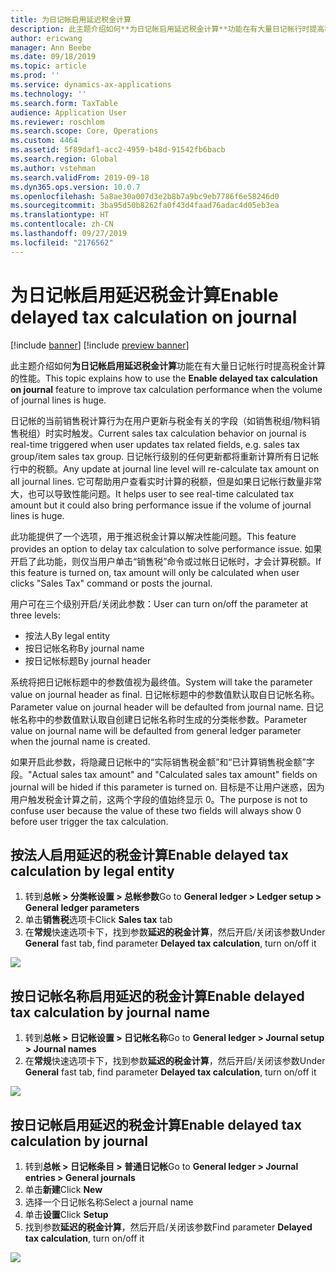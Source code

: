 ```yaml
---
title: 为日记帐启用延迟税金计算
description: 此主题介绍如何**为日记帐启用延迟税金计算**功能在有大量日记帐行时提高税金计算的性能。
author: ericwang
manager: Ann Beebe
ms.date: 09/18/2019
ms.topic: article
ms.prod: ''
ms.service: dynamics-ax-applications
ms.technology: ''
ms.search.form: TaxTable
audience: Application User
ms.reviewer: roschlom
ms.search.scope: Core, Operations
ms.custom: 4464
ms.assetid: 5f89daf1-acc2-4959-b48d-91542fb6bacb
ms.search.region: Global
ms.author: vstehman
ms.search.validFrom: 2019-09-18
ms.dyn365.ops.version: 10.0.7
ms.openlocfilehash: 5a8ae30a007d3e2b8b7a9bc9eb7786f6e58246d0
ms.sourcegitcommit: 3ba95d50b8262fa0f43d4faad76adac4d05eb3ea
ms.translationtype: HT
ms.contentlocale: zh-CN
ms.lasthandoff: 09/27/2019
ms.locfileid: "2176562"
---
```

# <a name="enable-delayed-tax-calculation-on-journal"></a><span data-ttu-id="de49f-103">为日记帐启用延迟税金计算</span><span class="sxs-lookup"><span data-stu-id="de49f-103">Enable delayed tax calculation on journal</span></span>
[!include [banner](../includes/banner.md)]
[!include [preview banner](../includes/preview-banner.md)]

<span data-ttu-id="de49f-104">此主题介绍如何**为日记帐启用延迟税金计算**功能在有大量日记帐行时提高税金计算的性能。</span><span class="sxs-lookup"><span data-stu-id="de49f-104">This topic explains how to use the **Enable delayed tax calculation on journal** feature to improve tax calculation performance when the volume of journal lines is huge.</span></span>

<span data-ttu-id="de49f-105">日记帐的当前销售税计算行为在用户更新与税金有关的字段（如销售税组/物料销售税组）时实时触发。</span><span class="sxs-lookup"><span data-stu-id="de49f-105">Current sales tax calculation behavior on journal is real-time triggered when user updates tax related fields, e.g. sales tax group/item sales tax group.</span></span> <span data-ttu-id="de49f-106">日记帐行级别的任何更新都将重新计算所有日记帐行中的税额。</span><span class="sxs-lookup"><span data-stu-id="de49f-106">Any update at journal line level will re-calculate tax amount on all journal lines.</span></span> <span data-ttu-id="de49f-107">它可帮助用户查看实时计算的税额，但是如果日记帐行数量非常大，也可以导致性能问题。</span><span class="sxs-lookup"><span data-stu-id="de49f-107">It helps user to see real-time calculated tax amount but it could also bring performance issue if  the volume of journal lines is huge.</span></span>

<span data-ttu-id="de49f-108">此功能提供了一个选项，用于推迟税金计算以解决性能问题。</span><span class="sxs-lookup"><span data-stu-id="de49f-108">This feature provides an option to delay tax calculation to solve performance issue.</span></span> <span data-ttu-id="de49f-109">如果开启了此功能，则仅当用户单击“销售税”命令或过帐日记帐时，才会计算税额。</span><span class="sxs-lookup"><span data-stu-id="de49f-109">If this feature is turned on, tax amount will only be calculated when user clicks "Sales Tax" command or posts the journal.</span></span>

<span data-ttu-id="de49f-110">用户可在三个级别开启/关闭此参数：</span><span class="sxs-lookup"><span data-stu-id="de49f-110">User can turn on/off the parameter at three levels:</span></span>
- <span data-ttu-id="de49f-111">按法人</span><span class="sxs-lookup"><span data-stu-id="de49f-111">By legal entity</span></span>
- <span data-ttu-id="de49f-112">按日记帐名称</span><span class="sxs-lookup"><span data-stu-id="de49f-112">By journal name</span></span>
- <span data-ttu-id="de49f-113">按日记帐标题</span><span class="sxs-lookup"><span data-stu-id="de49f-113">By journal header</span></span>

<span data-ttu-id="de49f-114">系统将把日记帐标题中的参数值视为最终值。</span><span class="sxs-lookup"><span data-stu-id="de49f-114">System will take the parameter value on journal header as final.</span></span> <span data-ttu-id="de49f-115">日记帐标题中的参数值默认取自日记帐名称。</span><span class="sxs-lookup"><span data-stu-id="de49f-115">Parameter value on journal header will be defaulted from journal name.</span></span> <span data-ttu-id="de49f-116">日记帐名称中的参数值默认取自创建日记帐名称时生成的分类帐参数。</span><span class="sxs-lookup"><span data-stu-id="de49f-116">Parameter value on journal name will be defaulted from general ledger parameter when the journal name is created.</span></span>

<span data-ttu-id="de49f-117">如果开启此参数，将隐藏日记帐中的“实际销售税金额”和“已计算销售税金额”字段。</span><span class="sxs-lookup"><span data-stu-id="de49f-117">"Actual sales tax amount" and "Calculated sales tax amount" fields on journal will be hided if this parameter is turned on.</span></span> <span data-ttu-id="de49f-118">目标是不让用户迷惑，因为用户触发税金计算之前，这两个字段的值始终显示 0。</span><span class="sxs-lookup"><span data-stu-id="de49f-118">The purpose is not to confuse user because the value of these two fields will always show 0 before user trigger the tax calculation.</span></span>

## <a name="enable-delayed-tax-calculation-by-legal-entity"></a><span data-ttu-id="de49f-119">按法人启用延迟的税金计算</span><span class="sxs-lookup"><span data-stu-id="de49f-119">Enable delayed tax calculation by legal entity</span></span>

1. <span data-ttu-id="de49f-120">转到**总帐 > 分类帐设置 > 总帐参数**</span><span class="sxs-lookup"><span data-stu-id="de49f-120">Go to **General ledger > Ledger setup > General ledger parameters**</span></span>
2. <span data-ttu-id="de49f-121">单击**销售税**选项卡</span><span class="sxs-lookup"><span data-stu-id="de49f-121">Click **Sales tax** tab</span></span>
3. <span data-ttu-id="de49f-122">在**常规**快速选项卡下，找到参数**延迟的税金计算**，然后开启/关闭该参数</span><span class="sxs-lookup"><span data-stu-id="de49f-122">Under **General** fast tab, find parameter **Delayed tax calculation**, turn on/off it</span></span>

![](media/delayed-tax-calculation-gl.png)



## <a name="enable-delayed-tax-calculation-by-journal-name"></a><span data-ttu-id="de49f-123">按日记帐名称启用延迟的税金计算</span><span class="sxs-lookup"><span data-stu-id="de49f-123">Enable delayed tax calculation by journal name</span></span>

1. <span data-ttu-id="de49f-124">转到**总帐 > 日记帐设置 > 日记帐名称**</span><span class="sxs-lookup"><span data-stu-id="de49f-124">Go to **General ledger > Journal setup > Journal names**</span></span>
2. <span data-ttu-id="de49f-125">在**常规**快速选项卡下，找到参数**延迟的税金计算**，然后开启/关闭该参数</span><span class="sxs-lookup"><span data-stu-id="de49f-125">Under **General** fast tab, find parameter **Delayed tax calculation**, turn on/off it</span></span>

![](media/delayed-tax-calculation-journal-name.png)

## <a name="enable-delayed-tax-calculation-by-journal"></a><span data-ttu-id="de49f-126">按日记帐启用延迟的税金计算</span><span class="sxs-lookup"><span data-stu-id="de49f-126">Enable delayed tax calculation by journal</span></span>

1. <span data-ttu-id="de49f-127">转到**总帐 > 日记帐条目 > 普通日记帐**</span><span class="sxs-lookup"><span data-stu-id="de49f-127">Go to **General ledger > Journal entries > General journals**</span></span>
2. <span data-ttu-id="de49f-128">单击**新建**</span><span class="sxs-lookup"><span data-stu-id="de49f-128">Click **New**</span></span>
3. <span data-ttu-id="de49f-129">选择一个日记帐名称</span><span class="sxs-lookup"><span data-stu-id="de49f-129">Select a journal name</span></span>
4. <span data-ttu-id="de49f-130">单击**设置**</span><span class="sxs-lookup"><span data-stu-id="de49f-130">Click **Setup**</span></span>
5. <span data-ttu-id="de49f-131">找到参数**延迟的税金计算**，然后开启/关闭该参数</span><span class="sxs-lookup"><span data-stu-id="de49f-131">Find parameter **Delayed tax calculation**, turn on/off it</span></span>

![](media/delayed-tax-calculation-journal-header.png)
